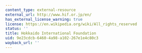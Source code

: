 ```yaml
---
content_type: external-resource
external_url: http://www.hif.or.jp/en/
has_external_license_warning: true
license: https://en.wikipedia.org/wiki/All_rights_reserved
status: ''
title: Hokkaido International Foundation
uid: 9e23cdcb-6460-4a98-a102-267e1e4c80c3
wayback_url: ''
---
```

